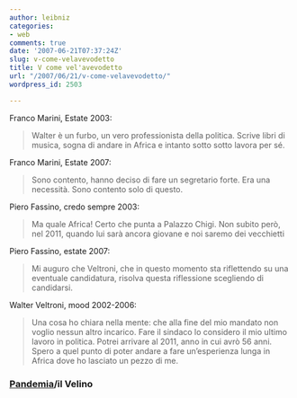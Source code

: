 ```yaml
---
author: leibniz
categories:
- web
comments: true
date: '2007-06-21T07:37:24Z'
slug: v-come-velavevodetto
title: V come vel'avevodetto
url: "/2007/06/21/v-come-velavevodetto/"
wordpress_id: 2503

---
```

Franco Marini, Estate 2003:


> Walter è un furbo, un vero professionista della politica. Scrive libri di musica, sogna di andare in Africa e intanto sotto sotto lavora per sé.


Franco Marini, Estate 2007:


> Sono contento, hanno deciso di fare un segretario forte. Era una necessità. Sono contento solo di questo.


Piero Fassino, credo sempre 2003:


> Ma quale Africa! Certo che punta a Palazzo Chigi. Non subito però, nel 2011, quando lui sarà ancora giovane e noi saremo dei vecchietti


Piero Fassino, estate 2007:


> Mi auguro che Veltroni, che in questo momento sta riflettendo su una eventuale candidatura, risolva questa riflessione scegliendo di candidarsi.


Walter Veltroni, mood 2002-2006:


> Una cosa ho chiara nella mente: che alla fine del mio mandato non voglio nessun altro incarico. Fare il sindaco lo considero il mio ultimo lavoro in politica. Potrei arrivare al 2011, anno in cui avrò 56 anni. Spero a quel punto di poter andare a fare un’esperienza lunga in Africa dove ho lasciato un pezzo di me.




### [Pandemia](http://www.lucaconti.it/2006/08/29/politici-bugiardi-veltroni-e-lafrica/)/il Velino
